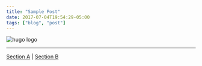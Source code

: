```yaml
---
title: "Sample Post"
date: 2017-07-04T19:54:29-05:00
tags: ["blog", "post"]
---
```


<div class="well content-header">
    <img src="/images/hugo-logo.svg" alt="hugo logo"  />
</div>

<!--this tag makes only images show on the main page-->
<!--more-->

---

<!--
  Section links are seperated with a |
-->

[Section A](#Section-A) | [Section B](#Section-B)